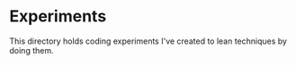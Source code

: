 # Experiments

This directory holds coding experiments I've created to lean techniques by doing them.
